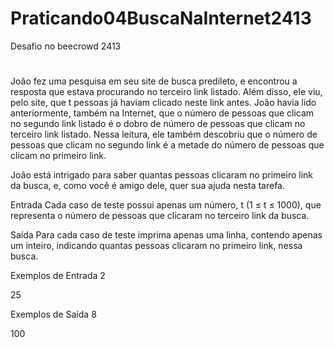 # Praticando04BuscaNaInternet2413
 Desafio no beecrowd 2413
#
#
João fez uma pesquisa em seu site de busca predileto, e encontrou a resposta que estava procurando no terceiro link listado. Além disso, ele viu, pelo site, que t pessoas já haviam clicado neste link antes. João havia lido anteriormente, também na Internet, que o número de pessoas que clicam no segundo link listado é o dobro de número de pessoas que clicam no terceiro link listado. Nessa leitura, ele também descobriu que o número de pessoas que clicam no segundo link é a metade do número de pessoas que clicam no primeiro link.

João está intrigado para saber quantas pessoas clicaram no primeiro link da busca, e, como você é amigo dele, quer sua ajuda nesta tarefa.

Entrada
Cada caso de teste possui apenas um número, t (1 ≤ t ≤ 1000), que representa o número de pessoas que clicaram no terceiro link da busca.

Saída
Para cada caso de teste imprima apenas uma linha, contendo apenas um inteiro, indicando quantas pessoas clicaram no primeiro link, nessa busca.

Exemplos de Entrada	
2

25


Exemplos de Saída
8

100
